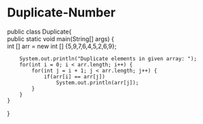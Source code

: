 # Duplicate-Number
public class Duplicate{  
    public static void main(String[] args) {      
        int [] arr = new int [] {5,9,7,6,4,5,2,6,9};   
          
        System.out.println("Duplicate elements in given array: ");  
        for(int i = 0; i < arr.length; i++) {  
            for(int j = i + 1; j < arr.length; j++) {  
                if(arr[i] == arr[j])  
                    System.out.println(arr[j]);  
            }  
        }  
    }  
}
